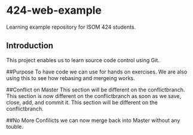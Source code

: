 # 424-web-example
Learning example repository for ISOM 424 students.

## Introduction
This project enables us to learn source code control using Git.

##Purpose
To have code we can use for hands on exercises. We are also using
this to see how rebasing and mergeing works.

##Conflict on Master
This section will be different on the conflictbranch.
This section is now different on the conflictbranch as soon as we
save, close, add, and commit it.
This section will be different on the conflictbranch.

##No More Confilicts
we can now merge back into Master without any touble.